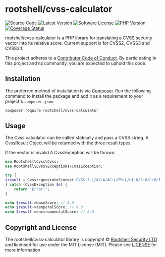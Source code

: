 # rootshell/cvss-calculator

[![Source Code][badge-source]][source]
[![Latest Version][badge-release]][release]
[![Software License][badge-license]][license]
[![PHP Version][badge-php]][php]
[![Coverage Status][badge-coverage]][coverage]

rootshell/cvss-calculator is a PHP library for translating a CVSS security vector into its relative score. Current support is for CVSS2, CVSS3 and CVSS3.1.

This project adheres to a [Contributor Code of Conduct][conduct]. By
participating in this project and its community, you are expected to uphold this
code.

## Installation

The preferred method of installation is via [Composer][]. Run the following
command to install the package and add it as a requirement to your project's
`composer.json`:

```bash
composer require rootshell/cvss-calculator
```

## Usage

The Cvss calculator can be called statically and pass a CVSS string. A CvssResult Object will be returned with the three result types. 

If the vector is invalid A CvssException will be thrown. 

```php
use Rootshell\Cvss\Cvss;
use Rootshell\Cvss\Exceptions\CvssException;

try {
$result = Cvss::generateScores('CVSS:3.1/AV:A/AC:L/PR:L/UI:N/S:U/C:H/I:H/A:H');
} catch (CvssException $e) {
    return 'Error!';
}

echo $result->baseScore; // 8.0
echo $result->temporalScore; // 8.0
echo $result->environmentalScore; // 8.0
```




## Copyright and License

The rootshell/cvss-calculator library is copyright © [Rootshell Security LTD](https://www.rootshellsecurity.net/) and
licensed for use under the MIT License (MIT). Please see [LICENSE][] for more
information.

[badge-source]: https://img.shields.io/badge/source-rootshell/cvss--calculator-blue.svg?style=flat-square
[badge-release]: https://img.shields.io/packagist/v/rootshell/cvss-calculator.svg?style=flat-square&label=release
[badge-license]: https://img.shields.io/packagist/l/rootshell/cvss-calculator.svg?style=flat-square
[badge-php]: https://img.shields.io/packagist/php-v/rootshell/cvss-calculator.svg?style=flat-square
[badge-coverage]: https://coveralls.io/repos/github/Rootshell-Security/cvss-calculator/badge.svg?branch=master

[source]: https://github.com/Rootshell-Security/cvss-calculator
[release]: https://packagist.org/packages/rootshell/cvss-calculator
[php]: https://php.net
[composer]: http://getcomposer.org/
[conduct]: https://github.com/Rootshell-Security/cvss-calculator/blob/master/.github/CODE_OF_CONDUCT.md
[license]: https://github.com/Rootshell-Security/cvss-calculator/blob/master/LICENSE
[coverage]: https://coveralls.io/github/Rootshell-Security/cvss-calculator?branch=master